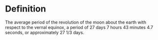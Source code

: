 # Definition

The average period of the revolution of the moon about the earth with
respect to the vernal equinox, a period of 27 days 7 hours 43 minutes
4.7 seconds, or approximately 27 1/3 days.
